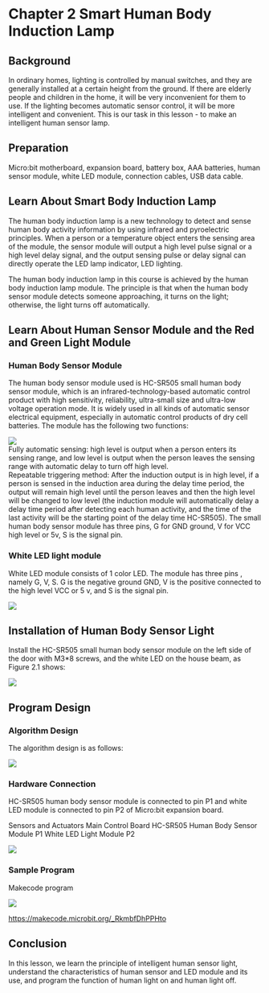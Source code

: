 # Chapter 2 Smart Human Body Induction Lamp
## Background 
<P>
In ordinary homes, lighting is controlled by manual switches, and they are generally installed at a certain height from the ground. If there are elderly people and children in the home, it will be very inconvenient for them to use. If the lighting becomes automatic sensor control, it will be more intelligent and convenient. This is our task in this lesson - to make an intelligent human sensor lamp.

<P> 
    
## Preparation
<P>
Micro:bit motherboard, expansion board, battery box, AAA batteries, human sensor module, white LED module, connection cables, USB data cable.
<P>
    
## Learn About Smart Body Induction Lamp
<P>
The human body induction lamp is a new technology to detect and sense human body activity information by using infrared and pyroelectric principles. When a person or a temperature object enters the sensing area of the module, the sensor module will output a high level pulse signal or a high level delay signal, and the output sensing pulse or delay signal can directly operate the LED lamp indicator, LED lighting. 
<P>
<P>
The human body induction lamp in this course is achieved by the human body induction lamp module. The principle is that when the human body sensor module detects someone approaching, it turns on the light; otherwise, the light turns off automatically.
<P>

## Learn About Human Sensor Module and the Red and Green Light Module
### Human Body Sensor Module
<P>
The human body sensor module used is HC-SR505 small human body sensor module, which is an infrared-technology-based automatic control product with high sensitivity, reliability, ultra-small size and ultra-low voltage operation mode. It is widely used in all kinds of automatic sensor electrical equipment, especially in automatic control products of dry cell batteries. The module has the following two functions: 
<P>
<P>
    
![](pic/2/2.png)<BR>
Fully automatic sensing: high level is output when a person enters its sensing range, and low level is output when the person leaves the sensing range with automatic delay to turn off high level.
<BR>
Repeatable triggering method: After the induction output is in high level, if a person is sensed in the induction area during the delay time period, the output will remain high level until the person leaves and then the high level will be changed to low level (the induction module will automatically delay a delay time period after detecting each human activity, and the time of the last activity will be the starting point of the delay time HC-SR505). The small human body sensor module has three pins, G for GND ground, V for VCC high level or 5v, S is the signal pin.
<P>

### White LED light module
<P>
White LED module consists of 1 color LED. The module has three pins , namely G, V, S. G is the negative ground GND, V is the positive connected to the high level VCC or 5 v, and S is the signal pin.
<P>
<P>
    
![](pic/2/2(1).jpg)<BR>
<P>

## Installation of Human Body Sensor Light     
<P>
Install the HC-SR505 small human body sensor module on the left side of the door with M3*8 screws, and the white LED on the house beam, as Figure 2.1 shows:  
<P>
<P>
    
![](pic/2/2(2).jpg)<BR>
<P>
    
## Program Design 

### Algorithm Design
<P>
    The algorithm design is as follows: 
<P> 
<P>
    
![](pic/2/2(3).png)<BR>
<P>
    
### Hardware Connection
<P>
    HC-SR505 human body sensor module is connected to pin P1 and white LED module is connected to pin P2 of Micro:bit expansion board.
<P>
<P>
Sensors and Actuators             Main Control Board 
HC-SR505 Human Body Sensor Module      P1 
White LED Light Module              P2 
<P>
<P>
    
![](pic/2/2(4).jpg)<BR>
<P>

### Sample Program 
Makecode program
<P>
<P>
    
![](pic/2/2(5).png)<BR>
<P>
<a href="https://makecode.microbit.org/_RkmbfDhPPHto">
https://makecode.microbit.org/_RkmbfDhPPHto 
</a>
    
## Conclusion
<P>
    In this lesson, we learn the principle of intelligent human sensor light, understand the characteristics of human sensor and LED module and its use, and program the function of human light on and human light off. 
<P>

